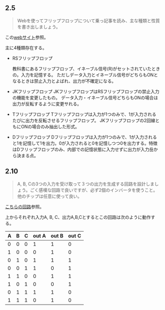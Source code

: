 ## 2.5

> Webを使ってフリップフロップについて乗っ記事を読み、主な種類と性質を書き出しましょう。

この[webサイト](https://edu.isc.chubu.ac.jp/naga/dec/dec5.html)参照。

主に4種類存在する。
- RSフリップフロップ

    教科書にあるフリップフロップ、イネーブル信号(R)がセットされていたときの。入力を記憶する。
    ただしデータ入力とイネーブル信号がどちらもONとなるときは禁止入力とよばれ、出力が不確定になる。

- JKフリップフロップ
    JKフリップフロップはRSフリップフロップの禁止入力の機能を変更したもの。
    データ入力・イネーブル信号どちらもONの場合は出力が反転するように変更サれる。
- Tフリップフロップ
    Tフリップフロップは入力が1つのみで、1が入力されるたびに出力を反転させるフリップフロップ。
    JKフリップフロップの2回線ともにONの場合のみ抽出した形式。
- Dフリップフロップ
    Dフリップフロップは入力が1つのみで、1が入力されると1を記憶して1を出力。0が入力されると0を記憶しつつ0を出力する。特徴はDフリップフロップのみ、内部での記憶状態に入力せずに出力が入力岳から決まる点。

## 2.10

> A, B, Cの3つの入力を受け取って３つの出力を生成する回路を設計しましょう。ごく感嘆な回路で良いですが、必ず2個のインバータを使うこと。他のチップは任意に使って良い。

[こちらの回路](https://kazuhikoarase.github.io/simcirjs/#-MmfPsoK-YtTutFODYou)参照。


上からそれぞれ入力A, B, C、出力A,B,Cとするとこの回路は次のように動作する。


| A | B | C | out A | out B | out C |
|---|---|---|-------|-------|-------|
| 0 | 0 | 0 | 1     | 1     | 0     |
| 1 | 0 | 0 | 0     | 1     | 0     |
| 0 | 1 | 0 | 1     | 1     | 1     |
| 0 | 0 | 1 | 1     | 0     | 1     |
| 1 | 1 | 0 | 0     | 1     | 1     |
| 1 | 0 | 1 | 0     | 0     | 1     |
| 0 | 1 | 1 | 1     | 1     | 0     |
| 1 | 1 | 1 | 0     | 1     | 0     |
